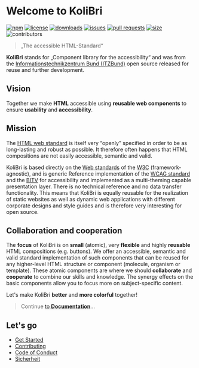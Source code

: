# Welcome to KoliBri

[![npm](https://img.shields.io/npm/v/@public-ui/components)](https://www.npmjs.com/package/@public-ui/components)
[![license](https://img.shields.io/npm/l/@public-ui/components)](https://github.com/public-ui/kolibri/blob/main/LICENSE)
[![downloads](https://img.shields.io/npm/dt/@public-ui/components)](https://www.npmjs.com/package/@public-ui/components)
[![issues](https://img.shields.io/github/issues/public-ui/kolibri)](https://github.com/public-ui/kolibri/issues)
[![pull requests](https://img.shields.io/github/issues-pr/public-ui/kolibri)](https://github.com/public-ui/kolibri/pulls)
[![size](https://img.shields.io/bundlephobia/min/@public-ui/components)](https://bundlephobia.com/result?p=@public-ui/components)
![contributors](https://img.shields.io/github/contributors/public-ui/kolibri)

> „The accessible HTML-Standard“

**KoliBri** stands for „Component library for the accessibility“ and was from the
[Informationstechnikzentrum Bund (ITZBund)](https://itzbund.de)
open source released for reuse and further development.

## Vision

Together we make **HTML** accessible using **reusable web components** to ensure **usability** and **accessibility**.

## Mission

The [HTML web standard](https://html.spec.whatwg.org) is itself very “openly” specified in order to be as long-lasting and robust as possible. It therefore often happens that HTML compositions are not easily accessible, semantic and valid.

KoliBri is based directly on the [Web standards](https://www.w3.org/standards/webdesign/) of the [W3C](https://www.w3.org) (framework-agnostic), and is generic Reference implementation of the [WCAG standard](https://www.w3.org/WAI/standards-guidelines/wcag/) and the [BITV](https://www.bitvtest.de/bitv_test.html) for accessibility and implemented as a multi-theming capable presentation layer. There is no technical reference and no data transfer functionality. This means that KoliBri is equally reusable for the realization of static websites as well as dynamic web applications with different corporate designs and style guides and is therefore very interesting for open source.

## Collaboration and cooperation

The **focus** of KoliBri is on **small** (atomic), very **flexible** and highly **reusable** HTML compositions (e.g. buttons). We offer an accessible, semantic and valid standard implementation of such components that can be reused for any higher-level HTML structure or component (molecule, organism or template).
These atomic components are where we should **collaborate** and **cooperate** to combine our skills and knowledge. The synergy effects on the basic components allow you to focus more on subject-specific content.

Let's make KoliBri **better** and **more colorful** together!

> Continue [to **Documentation**](https://public-ui.github.io)…

## Let's go

- [Get Started](https://public-ui.github.io/en/docs/get-started/first-steps)
- [Contributing](./CONTRIBUTING.md)
- [Code of Conduct](./CODE_OF_CONDUCT.md)
- [Sicherheit](./docs/SECURITY.md)

